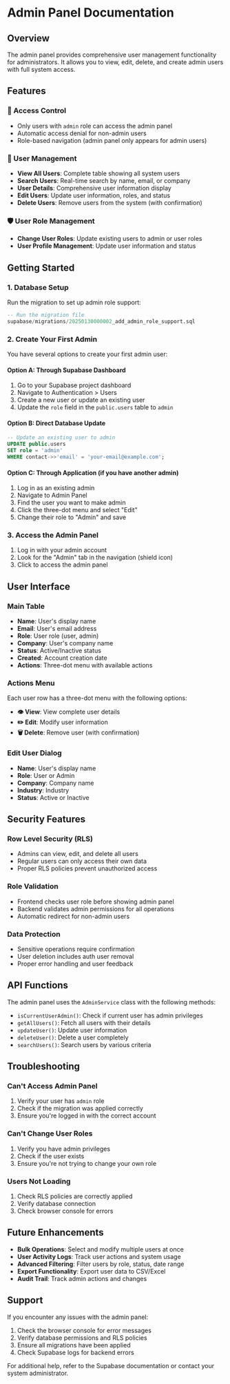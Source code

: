 # Admin Panel Documentation

## Overview

The admin panel provides comprehensive user management functionality for administrators. It allows you to view, edit, delete, and create admin users with full system access.

## Features

### 🔐 Access Control
- Only users with `admin` role can access the admin panel
- Automatic access denial for non-admin users
- Role-based navigation (admin panel only appears for admin users)

### 👥 User Management
- **View All Users**: Complete table showing all system users
- **Search Users**: Real-time search by name, email, or company
- **User Details**: Comprehensive user information display
- **Edit Users**: Update user information, roles, and status
- **Delete Users**: Remove users from the system (with confirmation)

### 🛡️ User Role Management
- **Change User Roles**: Update existing users to admin or user roles
- **User Profile Management**: Update user information and status

## Getting Started

### 1. Database Setup

Run the migration to set up admin role support:

```sql
-- Run the migration file
supabase/migrations/20250130000002_add_admin_role_support.sql
```

### 2. Create Your First Admin

You have several options to create your first admin user:

#### Option A: Through Supabase Dashboard
1. Go to your Supabase project dashboard
2. Navigate to Authentication > Users
3. Create a new user or update an existing user
4. Update the `role` field in the `public.users` table to `admin`

#### Option B: Direct Database Update
```sql
-- Update an existing user to admin
UPDATE public.users 
SET role = 'admin' 
WHERE contact->>'email' = 'your-email@example.com';
```

#### Option C: Through Application (if you have another admin)
1. Log in as an existing admin
2. Navigate to Admin Panel
3. Find the user you want to make admin
4. Click the three-dot menu and select "Edit"
5. Change their role to "Admin" and save

### 3. Access the Admin Panel

1. Log in with your admin account
2. Look for the "Admin" tab in the navigation (shield icon)
3. Click to access the admin panel

## User Interface

### Main Table
- **Name**: User's display name
- **Email**: User's email address
- **Role**: User role (user, admin)
- **Company**: User's company name
- **Status**: Active/Inactive status
- **Created**: Account creation date
- **Actions**: Three-dot menu with available actions

### Actions Menu
Each user row has a three-dot menu with the following options:

- **👁️ View**: View complete user details
- **✏️ Edit**: Modify user information
- **🗑️ Delete**: Remove user (with confirmation)

### Edit User Dialog
- **Name**: User's display name
- **Role**: User or Admin
- **Company**: Company name
- **Industry**: Industry
- **Status**: Active or Inactive

## Security Features

### Row Level Security (RLS)
- Admins can view, edit, and delete all users
- Regular users can only access their own data
- Proper RLS policies prevent unauthorized access

### Role Validation
- Frontend checks user role before showing admin panel
- Backend validates admin permissions for all operations
- Automatic redirect for non-admin users

### Data Protection
- Sensitive operations require confirmation
- User deletion includes auth user removal
- Proper error handling and user feedback

## API Functions

The admin panel uses the `AdminService` class with the following methods:

- `isCurrentUserAdmin()`: Check if current user has admin privileges
- `getAllUsers()`: Fetch all users with their details
- `updateUser()`: Update user information
- `deleteUser()`: Delete a user completely
- `searchUsers()`: Search users by various criteria

## Troubleshooting

### Can't Access Admin Panel
1. Verify your user has `admin` role
2. Check if the migration was applied correctly
3. Ensure you're logged in with the correct account

### Can't Change User Roles
1. Verify you have admin privileges
2. Check if the user exists
3. Ensure you're not trying to change your own role

### Users Not Loading
1. Check RLS policies are correctly applied
2. Verify database connection
3. Check browser console for errors

## Future Enhancements

- **Bulk Operations**: Select and modify multiple users at once
- **User Activity Logs**: Track user actions and system usage
- **Advanced Filtering**: Filter users by role, status, date range
- **Export Functionality**: Export user data to CSV/Excel
- **Audit Trail**: Track admin actions and changes

## Support

If you encounter any issues with the admin panel:

1. Check the browser console for error messages
2. Verify database permissions and RLS policies
3. Ensure all migrations have been applied
4. Check Supabase logs for backend errors

For additional help, refer to the Supabase documentation or contact your system administrator.

